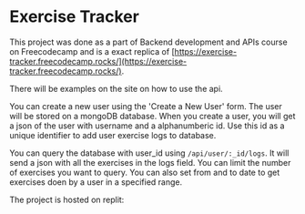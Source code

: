# Exercise Tracker

This project was done as a part of Backend development and APIs course on Freecodecamp and is a exact replica of [https://exercise-tracker.freecodecamp.rocks/](https://exercise-tracker.freecodecamp.rocks/).

There will be examples on the site on how to use the api.

You can create a new user using the 'Create a New User' form. The user will be stored on a mongoDB database. When you create a user, you will get a json of the user with username and a alphanumberic id. Use this id as a unique identifier to add user exercise logs to database. 

You can query the database with user_id using `/api/user/:_id/logs`. It will send a json with all the exercises in the logs field. You can limit the number of exercises you want to query. You can also set from and to date to get exercises doen by a user in a specified range.


The project is hosted on replit: